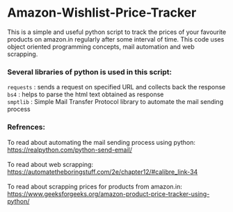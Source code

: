 # Amazon-Wishlist-Price-Tracker

This is a simple and useful python script to track the prices of your favourite products on amazon.in regularly after some interval of time. This code uses object oriented programming concepts, mail automation and web scrapping.


<h3>Several libraries of python is used in this script:</h3>

<code>requests</code> : sends a request on specified URL and collects back the response<br>
<code>bs4</code> : helps to parse the html text obtained as response<br>
<code>smptlib</code> : Simple Mail Transfer Protocol library to automate the mail sending process<br>


<h3>Refrences:</h3>

To read about automating the mail sending process using python:<br>https://realpython.com/python-send-email/<br><br>
To read about web scrapping:<br>https://automatetheboringstuff.com/2e/chapter12/#calibre_link-34<br><br>
To read about scrapping prices for products from amazon.in:<br>https://www.geeksforgeeks.org/amazon-product-price-tracker-using-python/
